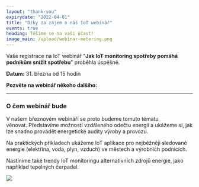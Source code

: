 ```yaml
---
layout: "thank-you"
expirydate: "2022-04-01"
title: "Díky za zájem o náš IoT webinář"
events: true
heading: Těšíme se na vaši účast!
image_main: /upload/webinar-metering.png
---
```


<p class = "pb-10">Vaše registrace na IoT webinář "<strong>Jak IoT monitoring spotřeby pomáhá podnikům snížit spotřebu</strong>" proběhla úspěšně.</p>
<p class = "pb-10"><strong>Datum:</strong> 31. března od 15 hodin</p>
<div class = "row">
<div class ="col">
<p class = ""><strong>Pozvěte na webinář někoho dalšího:</strong></p>
</div>
<div class="col addthis_inline_share_toolbox pb-30" data-url="https://www.hardwario.com/cs/events/2022-03-31-webinar-industry/" data-title="[Webinář zdarma] Jak monitorování IoT pomáhá optimalizovat spotřebu energie" data-description="Zúčastním se bezplatného webináře na téma Jak monitorování IoT pomáhá optimalizovat spotřebu energie" ></div>
</div>

<hr class = "mb-30"/>
<h3 class = "font-weight-black mb-20">O čem webinář bude</h3>
<p class = "pb-25">V našem březnovém webináří se proto budeme tomuto tématu věnovat. Představíme možnosti vzdáleného odečtu energií a ukážeme si, jak lze snadno provádět energetické audity výroby a provozu.</p>

<p class = "pb-25">Na praktických příkladech ukážeme IoT aplikace pro nejběžněji sledované energie (elektřina, voda, plyn, vzduch) ve městech a výrobních podnicích.</p>

<p class = "pb-25">Nastíníme také trendy IoT monitoringu alternativních zdrojů energie, jako například tepelných čerpadel.</p>
<img class = "w-100" src = "/upload/webinar-metering.png"/>